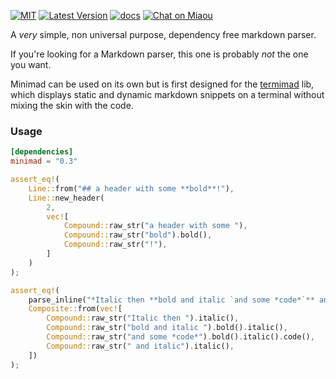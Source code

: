 

[![MIT][s2]][l2] [![Latest Version][s1]][l1] [![docs][s3]][l3] [![Chat on Miaou][s4]][l4]

[s1]: https://img.shields.io/crates/v/minimad.svg
[l1]: https://crates.io/crates/minimad

[s2]: https://img.shields.io/badge/license-MIT-blue.svg
[l2]: minimad/LICENSE

[s3]: https://docs.rs/minimad/badge.svg
[l3]: https://docs.rs/minimad/

[s4]: https://miaou.dystroy.org/static/shields/room.svg
[l4]: https://miaou.dystroy.org/3

A *very* simple, non universal purpose, dependency free markdown parser.

If you're looking for a Markdown parser, this one is probably *not* the one you want.

Minimad can be used on its own but is first designed for the [termimad](https://github.com/Canop/termimad) lib, which displays static and dynamic markdown snippets on a terminal without mixing the skin with the code.

### Usage


```toml
[dependencies]
minimad = "0.3"
```

```rust
assert_eq!(
    Line::from("## a header with some **bold**!"),
    Line::new_header(
        2,
        vec![
            Compound::raw_str("a header with some "),
            Compound::raw_str("bold").bold(),
            Compound::raw_str("!"),
        ]
    )
);

assert_eq!(
    parse_inline("*Italic then **bold and italic `and some *code*`** and italic*"),
    Composite::from(vec![
        Compound::raw_str("Italic then ").italic(),
        Compound::raw_str("bold and italic ").bold().italic(),
        Compound::raw_str("and some *code*").bold().italic().code(),
        Compound::raw_str(" and italic").italic(),
    ])
);
```

